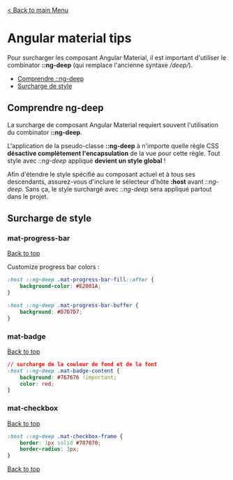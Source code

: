 [< Back to main Menu](https://github.com/gsoulie/angular-resources/blob/master/ng-sheet.md)    

# Angular material tips

Pour surcharger les composant Angular Material, il est important d'utiliser le combinator **::ng-deep** (qui remplace l'ancienne syntaxe */deep/*).
* [Comprendre ::ng-deep](#comptendre-ng-deep)     
* [Surcharge de style](#surcharge-de-style)      

## Comprendre ng-deep

La surcharge de composant Angular Material requiert souvent l'utilisation du combinator **::ng-deep**.

L'application de la pseudo-classe **::ng-deep** à n'importe quelle règle CSS **désactive complètement l'encapsulation** de la vue pour cette règle. Tout style avec *::ng-deep* appliqué **devient un style global** !

Afin d'étendre le style spécifié au composant actuel et à tous ses descendants, assurez-vous d'inclure le sélecteur d'hôte **:host** avant *::ng-deep*. Sans ça, le style surchargé avec *::ng-deep* sera appliqué partout dans le projet.

## Surcharge de style

### mat-progress-bar
[Back to top](#angular-material-tips)      

Customize progress bar colors :

````css
:host ::ng-deep .mat-progress-bar-fill::after {
    background-color: #E2001A;
}

:host ::ng-deep .mat-progress-bar-buffer {
    background: #D7D7D7;
}
````

### mat-badge
[Back to top](#angular-material-tips)      

````css
// surcharge de la couleur de fond et de la font
:host ::ng-deep .mat-badge-content {
    background: #767676 !important;
    color: red;
}
````

### mat-checkbox
[Back to top](#angular-material-tips)     
````css
:host ::ng-deep .mat-checkbox-frame {
    border: 1px solid #707070;
    border-radius: 3px;
}
````

[Back to top](#angular-material-tips)      
